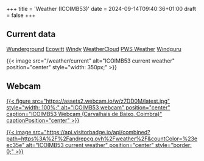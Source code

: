 +++
title = 'Weather (ICOIMB53)'
date = 2024-09-14T09:40:36+01:00
draft = false
+++

## Current data

[Wunderground](https://www.wunderground.com/weather/pt/coimbra/ICOIMB53)
[Ecowitt](https://www.ecowitt.net/home/index?id=207157)
[Windy](https://www.windy.com/station/pws-f0b10954?40.165,-8.428,12)
[WeatherCloud](https://app.weathercloud.net/d4977039949)
[PWS Weather](https://www.pwsweather.com/station/pws/ICOIMB53)
[Windguru](https://www.windguru.cz/station/5835)

{{< image src="/weather/current" alt="ICOIMB53 current weather" position="center" style="width: 350px;" >}}

## Webcam

[{{< figure src="https://assets2.webcam.io/w/z7DD0M/latest.jpg" style="width: 100%;" alt="ICOIMB53 webcam" position="center" caption="ICOIMB53 Webcam (Carvalhais de Baixo, Coimbra)" captionPosition="center" >}}](https://webcam.io/webcams/z7DD0M)


[{{< image src="https://api.visitorbadge.io/api/combined?path=https%3A%2F%2Fandrepcg.ovh%2Fweather%2F&countColor=%23eec35e" alt="ICOIMB53 current weather" position="center" style="border: 0;" >}}](https://visitorbadge.io/status?path=https%3A%2F%2Fandrepcg.ovh%2Fweather%2F)
